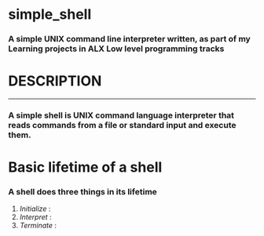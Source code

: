 # simple_shell
### A simple UNIX command line interpreter written, as part of my Learning projects in ALX Low level programming  tracks 

# DESCRIPTION
------------------------------------------
### A simple shell is  UNIX command language interpreter that reads commands from a file or standard input and execute them.

# Basic lifetime of a shell
### A shell does three things in its lifetime
 <ol>
    <li><em>Initialize</em> : </li>
    <li><em>Interpret</em> : </li>
    <li><em>Terminate</em> : </li>
</ol>


